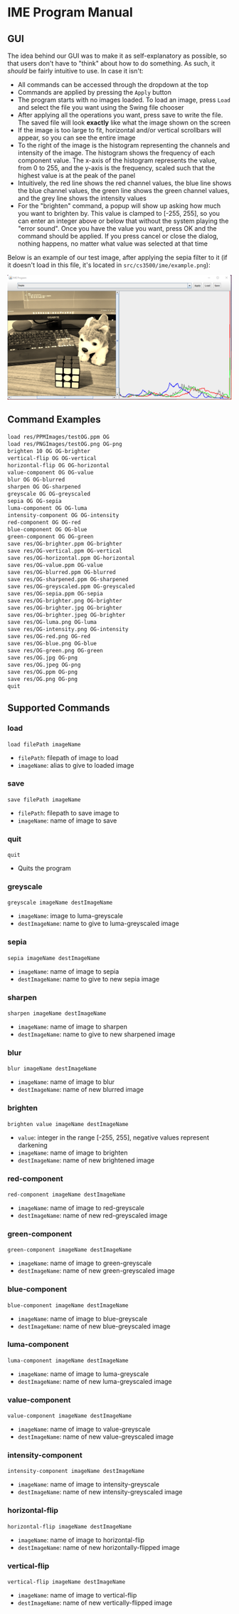# IME Program Manual

## GUI

The idea behind our GUI was to make it as self-explanatory as possible, so that users don't have
to "think" about how to do something. As such, it *should* be fairly intuitive to use. In case it
isn't:

- All commands can be accessed through the dropdown at the top
- Commands are applied by pressing the `Apply` button
- The program starts with no images loaded. To load an image, press `Load` and select the file you
  want using the Swing file chooser
- After applying all the operations you want, press save to write the file. The saved file will
  look **exactly** like what the image shown on the screen
- If the image is too large to fit, horizontal and/or vertical scrollbars will appear, so you can
  see the entire image
- To the right of the image is the histogram representing the channels and intensity of the image.
  The histogram shows the frequency of each component value. The x-axis of the histogram represents
  the value, from 0 to 255, and the y-axis is the frequency, scaled such that the highest value is
  at the peak of the panel
- Intuitively, the red line shows the red channel values, the blue line shows the blue channel
  values, the green line shows the green channel values, and the grey line shows the intensity
  values
- For the "brighten" command, a popup will show up asking how much you want to brighten by. This
  value is clamped to [-255, 255], so you can enter an integer above or below that without the
  system playing the "error sound". Once you have the value you want, press OK and the command
  should be applied. If you press cancel or close the dialog, nothing happens, no matter what value
  was selected at that time

Below is an example of our test image, after applying the sepia filter to it (if it doesn't load in
this file, it's located in `src/cs3500/ime/example.png`):

![Example](/src/cs3500/ime/example.png)

## Command Examples

```
load res/PPMImages/testOG.ppm OG
load res/PNGImages/testOG.png OG-png
brighten 10 OG OG-brighter
vertical-flip OG OG-vertical
horizontal-flip OG OG-horizontal
value-component OG OG-value
blur OG OG-blurred
sharpen OG OG-sharpened
greyscale OG OG-greyscaled
sepia OG OG-sepia
luma-component OG OG-luma
intensity-component OG OG-intensity
red-component OG OG-red
blue-component OG OG-blue
green-component OG OG-green
save res/OG-brighter.ppm OG-brighter
save res/OG-vertical.ppm OG-vertical
save res/OG-horizontal.ppm OG-horizontal
save res/OG-value.ppm OG-value
save res/OG-blurred.ppm OG-blurred
save res/OG-sharpened.ppm OG-sharpened
save res/OG-greyscaled.ppm OG-greyscaled
save res/OG-sepia.ppm OG-sepia
save res/OG-brighter.png OG-brighter
save res/OG-brighter.jpg OG-brighter
save res/OG-brighter.jpeg OG-brighter
save res/OG-luma.png OG-luma
save res/OG-intensity.png OG-intensity
save res/OG-red.png OG-red
save res/OG-blue.png OG-blue
save res/OG-green.png OG-green
save res/OG.jpg OG-png
save res/OG.jpeg OG-png
save res/OG.ppm OG-png
save res/OG.png OG-png
quit
```

## Supported Commands

### load

``load filePath imageName``

- `filePath`: filepath of image to load
- `imageName`: alias to give to loaded image

### save

``save filePath imageName``

- `filePath`: filepath to save image to
- `imageName`: name of image to save

### quit

``quit``

- Quits the program

### greyscale

``greyscale imageName destImageName``

- `imageName`: image to luma-greyscale
- `destImageName`: name to give to luma-greyscaled image

### sepia

``sepia imageName destImageName``

- `imageName`: name of image to sepia
- `destImageName`: name to give to new sepia image

### sharpen

``sharpen imageName destImageName``

- `imageName`: name of image to sharpen
- `destImageName`: name to give to new sharpened image

### blur

``blur imageName destImageName``

- `imageName`: name of image to blur
- `destImageName`: name of new blurred image

### brighten

``brighten value imageName destImageName``

- `value`: integer in the range [-255, 255], negative values represent darkening
- `imageName`: name of image to brighten
- `destImageName`: name of new brightened image

### red-component

``red-component imageName destImageName``

- `imageName`: name of image to red-greyscale
- `destImageName`: name of new red-greyscaled image

### green-component

``green-component imageName destImageName``

- `imageName`: name of image to green-greyscale
- `destImageName`: name of new green-greyscaled image

### blue-component

``blue-component imageName destImageName``

- `imageName`: name of image to blue-greyscale
- `destImageName`: name of new blue-greyscaled image

### luma-component

``luma-component imageName destImageName``

- `imageName`: name of image to luma-greyscale
- `destImageName`: name of new luma-greyscaled image

### value-component

``value-component imageName destImageName``

- `imageName`: name of image to value-greyscale
- `destImageName`: name of new value-greyscaled image

### intensity-component

``intensity-component imageName destImageName``

- `imageName`: name of image to intensity-greyscale
- `destImageName`: name of new intensity-greyscaled image

### horizontal-flip

``horizontal-flip imageName destImageName``

- `imageName`: name of image to horizontal-flip
- `destImageName`: name of new horizontally-flipped image

### vertical-flip

``vertical-flip imageName destImageName``

- `imageName`: name of image to vertical-flip
- `destImageName`: name of new vertically-flipped image